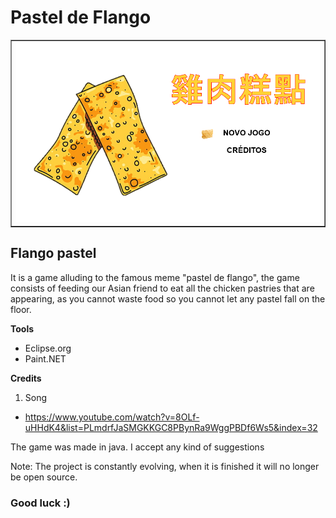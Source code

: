# Pastel de Flango
<table border="1">
  <tr>
    <th><img src="pasteldeflango1.png"></th>
  </tr>
</table>

## Flango pastel

It is a game alluding to the famous meme "pastel de flango", the game consists of feeding our Asian friend to eat all the chicken pastries that are appearing, as you cannot waste food so you cannot let any pastel fall on the floor.

<b> Tools</b>
* Eclipse.org
* Paint.NET

<b>Credits</b>
<br>
1. Song

* https://www.youtube.com/watch?v=8OLf-uHHdK4&list=PLmdrfJaSMGKKGC8PBynRa9WggPBDf6Ws5&index=32


The game was made in java.
I accept any kind of suggestions

Note: The project is constantly evolving, when it is finished it will no longer be open source.

### Good luck :)
